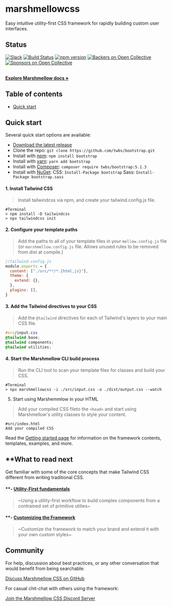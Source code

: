 # marshmellowcss
Easy intuitive utility-first CSS framework for rapidly building custom user interfaces.

## Status

[![Slack](https://bootstrap-slack.herokuapp.com/badge.svg)](https://marshmellowcss-slack.herokuapp.com/)
[![Build Status](https://img.shields.io/github/workflow/status/twbs/marshmellow/JS%20Tests/main?label=JS%20Tests&logo=github)](https://github.com/twbs/marshmellow/actions?query=workflow%3AJS+Tests+branch%3Amain)
[![npm version](https://img.shields.io/npm/v/bootstrap)](https://www.npmjs.com/package/bootstrap)
[![Backers on Open Collective](https://img.shields.io/opencollective/backers/marshmellow)](#backers)
[![Sponsors on Open Collective](https://img.shields.io/opencollective/sponsors/marshmellow)](#sponsors)

<br>
<a href="https://getmarshmellowcss.com/docs/5.1/"><strong>Explore Marshmellow docs »</strong></a>
<br>

## Table of contents

- [Quick start](#quick-start)

## Quick start

Several quick start options are available:

- [Download the latest release](https://github.com/twbs/bootstrap/archive/v5.1.3.zip)
- Clone the repo: `git clone https://github.com/twbs/bootstrap.git`
- Install with [npm](https://www.npmjs.com/): `npm install bootstrap`
- Install with [yarn](https://yarnpkg.com/): `yarn add bootstrap`
- Install with [Composer](https://getcomposer.org/): `composer require twbs/bootstrap:5.1.3`
- Install with [NuGet](https://www.nuget.org/): CSS: `Install-Package bootstrap` Sass: `Install-Package bootstrap.sass`

#### 1. Install Tailwind CSS
> Install tailwindcss via npm, and create your tailwind.config.js file.
```console
#Terminal
> npm install -D tailwindcss
> npx tailwindcss init
```

#### 2. Configure your template paths
> Add the paths to all of your template files in your `mellow.config.js` file (or `marshmellow.config.js` file. Allows unused rules to be removed from dist at compile.)

```js
//tailwind.config.js
module.exports = {
  content: ["./src/**/*.{html,js}"],
  theme: {
    extend: {},
  },
  plugins: [],
}
```

#### 3. Add the Tailwind directives to your CSS
> Add the `@tailwind` directives for each of Tailwind's layers to your main CSS file.

```css
#src/input.css
@tailwind base;
@tailwind components;
@tailwind utilities;
```

#### 4. Start the Marshmellow CLI build process
> Run the CLI tool to scan your template files for classes and build your CSS.

```
#Terminal
> npx marshmellowcss -i ./src/input.css -o ./dist/output.css --watch
```

5. Start using Marshemmlow in your HTML
> Add your compiled CSS fileto the `<head>` and start using Marshmellow's utility classes to style your content.

```
#src/index.html
Add your compiled CSS
```
Read the [Getting started page](https://getbootstrap.com/docs/5.1/getting-started/introduction/) for information on the framework contents, templates, examples, and more.

## **What to read next
Get familiar with some of the core concepts that make Tailwind CSS different from writing traditional CSS.

#### **- [Utility-First fundamentals](https://www.npmjs.com/)
> ~Using a utility-first workflow to build complex components from a contrained set of primitive utilies~
#### **- [Customizing the Framework](https://www.npmjs.com/)
> ~Customize the framework to match your brand and extend it with your own custom styles~


## Community

For help, discussion about best practices, or any other conversation that would benefit from being searchable:

[Discuss Marshmellow CSS on GitHub](https://github.com/marshmellow/marshmellow/discussions)

For casual chit-chat with others using the framework:

[Join the Marshmellow CSS Discord Server](https://discord.gg/7NF8GNe)
